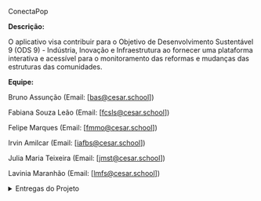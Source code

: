 ConectaPop

__Descrição:__

O aplicativo visa contribuir para o Objetivo de Desenvolvimento Sustentável 9 (ODS 9) - Indústria, Inovação e Infraestrutura ao fornecer uma plataforma interativa e acessível para o monitoramento das reformas e mudanças das estruturas das comunidades.

__Equipe:__

Bruno Assunção
(Email: [bas@cesar.school])

Fabiana Souza Leão
(Email: [fcsls@cesar.school])

Felipe Marques
(Email: [fmmo@cesar.school])

Irvin Amilcar
(Email: [iafbs@cesar.school])

Julia Maria Teixeira
(Email: [jmst@cesar.school])

Lavinia Maranhão
(Email: [lmfs@cesar.school])

<details>
  <summary>Entregas do Projeto</summary>
    <br>
  <details>
    <summary>Entrega 1</summary>
    <br>
    <p></p><strong>Histórias Bem Definidas:</strong> As histórias dos usuários, devidamente definidas e detalhadas, podem ser acessadas <a href="https://docs.google.com/document/d/1dVWGrCuVH_bPpP2ZX_JoNDxUlfM8ij-ivFmqM-KuvS0/edit?usp=sharing" target="_blank">neste documento</a>. Cada história é clara, concisa e foi elaborada para entregar um valor específico.</p>
    <br>
    <p><strong>Protótipos de LO-FI:</strong> Os protótipos de baixa fidelidade foram desenvolvidos para ilustrar as histórias dos usuários. Você pode visualizar os esboços e storyboards <a href="https://www.figma.com/design/Qab1UVomdm80XcZu2h5VZ9/Storyboards?node-id=5-404&t=3yAeGo8ZSWRk0G9n-1" target="_blank">neste link</a>.</p>
    <br>
    <p><strong>Screencast do protótipo:</strong> Confira a apresentação do protótipo no <a href="https://youtu.be/R81cI1H7oLc?si=B2GDpFqC0Zz2oEbK" target="_blank">screencast</a> abaixo. O vídeo inclui uma demonstração detalhada e uma explicação completa do protótipo.</p>
    <br>
    <p><strong>Quadro da Sprint 1 e Backlog feito no Jira:</strong> O quadro da Sprint 1 e o Backlog podem ser vistos <a href="https://lavisilva.atlassian.net/jira/software/projects/SCRUM/settings/access?cloudId=76a31727-a5d4-48b0-81f1-5ff4322bbb4b&showAssignee=on&showDaysInColumn=on&showDueDate=on&showEpics=on&showEstimate=on&showIssueKey=on&showIssueLinksStats=off&showIssueType=on&showLabels=on&showPriority=on&showStatuses=on&showVersions=on" target="_blank">neste link</a>  </p>
    <br>
    <p><strong>Print do quadro e do Backlog:</strong> </p>
    <br>
    <img width="917" alt="print sprint 1" src="https://github.com/user-attachments/assets/22832b63-0007-4f0f-9cbe-49235be508ac">
    <br>
    <img width="917" alt="Backlog" src="https://github.com/user-attachments/assets/44194b3d-ebf2-4cdb-83bd-887ce79562fc">
  </details>
  
  <details>
    <summary>Entrega 2</summary>
    <br>
    <p><strong> Em construção...🔧🔨 </strong></p>
  </details>

  <details>
    <summary>Entrega 3</summary>
    <br>
    <p><strong> Em construção...🔧🔨 </strong></p>
  </details>
  
  <details>
    <summary>Entrega 4</summary>
    <br>
    <p><strong> Em construção...🔧🔨 </strong></p>
  </details>

</details>




